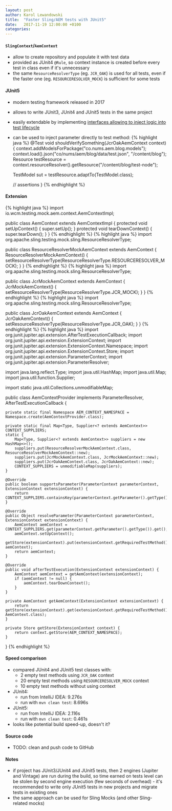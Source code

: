 ```yaml
---
layout: post
author: Karol Lewandowski
title:  "Faster Sling/AEM tests with JUnit5"
date:   2017-11-19 12:00:00 +0100
categories:
---
```

#### `SlingContext`/`AemContext`
- allow to create repository and populate it with test data
- provided as JUnit4 `@Rule`, so context instance is created before every test in class even if it's unnecessary
- the same `ResourceResolverType` (eg. `JCR_OAK`) is used for all tests, even if the faster one (eg. `RESOURCERESOLVER_MOCK`) is sufficient for some tests

#### JUnit5
- modern testing framework released in 2017
- allows to write JUnit3, JUnit4 and JUnit5 tests in the same project
- easily extendable by implementing [interfaces allowing to inject logic into test lifecycle][junit5-extensions-lifecycle-callbacks]
- can be used to inject parameter directly to test method:
{% highlight java %}
@Test
void shouldVerifySomething(JcrOakAemContext context) {
    context.addModelsForPackage("co.nums.aem.blog.models");
    context.load().json("co/nums/aem/blog/data/test.json", "/content/blog");
    Resource testResource = context.resourceResolver().getResource("/content/blog/test-node");

    TestModel sut = testResource.adaptTo(TestModel.class);

    // assertions
}
{% endhighlight %}

#### Extension
{% highlight java %}
import io.wcm.testing.mock.aem.context.AemContextImpl;

public class AemContext extends AemContextImpl {
    protected void setUpContext() {
        super.setUp();
    }
    protected void tearDownContext() {
        super.tearDown();
    }
}
{% endhighlight %}
{% highlight java %}
import org.apache.sling.testing.mock.sling.ResourceResolverType;

public class ResourceResolverMockAemContext extends AemContext {
    ResourceResolverMockAemContext() {
        setResourceResolverType(ResourceResolverType.RESOURCERESOLVER_MOCK);
    }
}
{% endhighlight %}
{% highlight java %}
import org.apache.sling.testing.mock.sling.ResourceResolverType;

public class JcrMockAemContext extends AemContext {
    JcrMockAemContext() {
        setResourceResolverType(ResourceResolverType.JCR_MOCK);
    }
}
{% endhighlight %}
{% highlight java %}
import org.apache.sling.testing.mock.sling.ResourceResolverType;

public class JcrOakAemContext extends AemContext {
    JcrOakAemContext() {
        setResourceResolverType(ResourceResolverType.JCR_OAK);
    }
}
{% endhighlight %}
{% highlight java %}
import org.junit.jupiter.api.extension.AfterTestExecutionCallback;
import org.junit.jupiter.api.extension.ExtensionContext;
import org.junit.jupiter.api.extension.ExtensionContext.Namespace;
import org.junit.jupiter.api.extension.ExtensionContext.Store;
import org.junit.jupiter.api.extension.ParameterContext;
import org.junit.jupiter.api.extension.ParameterResolver;

import java.lang.reflect.Type;
import java.util.HashMap;
import java.util.Map;
import java.util.function.Supplier;

import static java.util.Collections.unmodifiableMap;

public class AemContextProvider implements ParameterResolver, AfterTestExecutionCallback {

    private static final Namespace AEM_CONTEXT_NAMESPACE = Namespace.create(AemContextProvider.class);

    private static final Map<Type, Supplier<? extends AemContext>> CONTEXT_SUPPLIERS;
    static {
        Map<Type, Supplier<? extends AemContext>> suppliers = new HashMap<>();
        suppliers.put(ResourceResolverMockAemContext.class, ResourceResolverMockAemContext::new);
        suppliers.put(JcrMockAemContext.class, JcrMockAemContext::new);
        suppliers.put(JcrOakAemContext.class, JcrOakAemContext::new);
        CONTEXT_SUPPLIERS = unmodifiableMap(suppliers);
    }

    @Override
    public boolean supportsParameter(ParameterContext parameterContext, ExtensionContext extensionContext) {
        return CONTEXT_SUPPLIERS.containsKey(parameterContext.getParameter().getType());
    }

    @Override
    public Object resolveParameter(ParameterContext parameterContext, ExtensionContext extensionContext) {
        AemContext aemContext = CONTEXT_SUPPLIERS.get(parameterContext.getParameter().getType()).get();
        aemContext.setUpContext();
        getStore(extensionContext).put(extensionContext.getRequiredTestMethod(), aemContext);
        return aemContext;
    }

    @Override
    public void afterTestExecution(ExtensionContext extensionContext) {
        AemContext aemContext = getAemContext(extensionContext);
        if (aemContext != null) {
            aemContext.tearDownContext();
        }
    }

    private AemContext getAemContext(ExtensionContext extensionContext) {
        return getStore(extensionContext).get(extensionContext.getRequiredTestMethod(), AemContext.class);
    }

    private Store getStore(ExtensionContext context) {
        return context.getStore(AEM_CONTEXT_NAMESPACE);
    }
}
{% endhighlight %}

#### Speed comparison
- compared JUnit4 and JUnit5 test classes with:
  - 2 empty test methods using `JCR_OAK` context
  - 20 empty test methods using `RESOURCERESOLVER_MOCK` context
  - 10 empty test methods without using context
- JUnit4:
  - run from IntelliJ IDEA: 9.276s
  - run with `mvn clean test`: 8.696s
- JUnit5:
  - run from IntelliJ IDEA: 2.116s
  - run with `mvn clean test`: 0.461s
- looks like potential build speed-up, doesn't it?

#### Source code
- TODO: clean and push code to GitHub

#### Notes
- if project has JUnit3/JUnit4 and JUnit5 tests, then 2 engines (Jupiter and Vintage) are run during the build, so time earned on tests level can be stolen by second engine execution (few seconds of overhead) - it's recommended to write only JUnit5 tests in new projects and migrate tests in existing ones
- the same approach can be used for Sling Mocks (and other Sling-related mocks)


[junit5-extensions-lifecycle-callbacks]: http://junit.org/junit5/docs/current/user-guide/#extensions-lifecycle-callbacks
